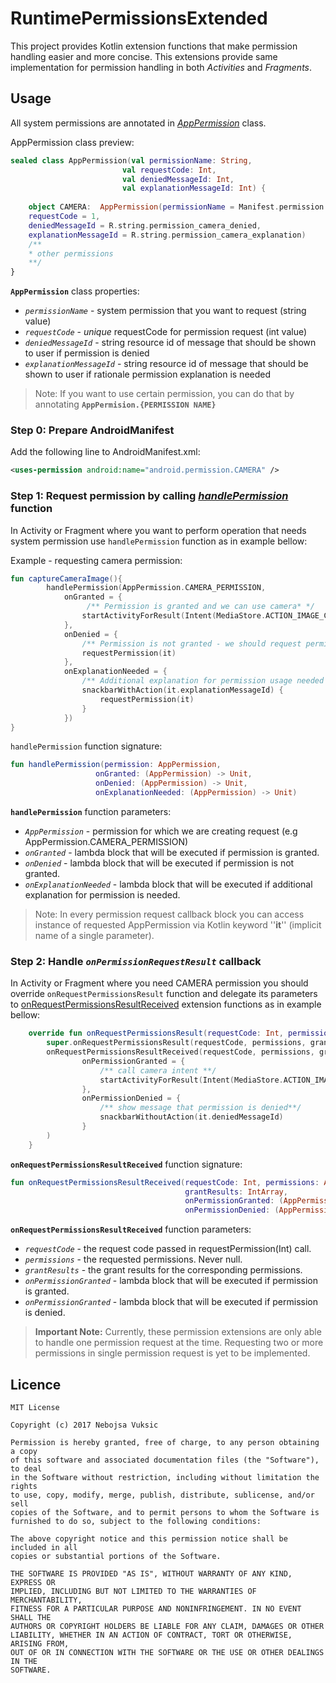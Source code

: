 # RuntimePermissionsExtended 

This project provides Kotlin extension functions that make permission handling easier and more concise.
This extensions provide same implementation for permission handling in both *Activities* and *Fragments*.

## Usage

All system permissions are annotated in *[AppPermission](https://github.com/Vuksa/KotlinoidRuntimePermission/blob/master/library/src/main/kotlin/com/techwolf/android/permissionhandler/AppPermission.kt)* class.

AppPermission class preview:
```kotlin
sealed class AppPermission(val permissionName: String,
                         val requestCode: Int,
                         val deniedMessageId: Int,
                         val explanationMessageId: Int) {
    
    object CAMERA:  AppPermission(permissionName = Manifest.permission.CAMERA, 
    requestCode = 1, 
    deniedMessageId = R.string.permission_camera_denied, 
    explanationMessageId = R.string.permission_camera_explanation)
    /** 
    * other permissions
    **/
}

```

**`AppPermission`** class properties:
* _`permissionName`_ - system permission that you want to request (string value)
* _`requestCode`_ - *unique* requestCode for permission request (int value)
* _`deniedMessageId`_ - string resource id of message that should be shown to user if permission is denied
* _`explanationMessageId`_ - string resource id of message that should be shown to user if rationale 
permission explanation is needed

>Note: If you want to use certain permission, you can do that by annotating **`AppPermision.{PERMISSION NAME}`**

### Step 0: Prepare AndroidManifest

Add the following line to AndroidManifest.xml:

```xml
<uses-permission android:name="android.permission.CAMERA" />
```

### Step 1: Request permission by calling *[handlePermission](https://github.com/Vuksa/KotlinoidRuntimePermission/blob/master/library/src/main/kotlin/com/techwolf/android/permissionhandler/PermissionHandler.kt#L61)* function

In Activity or Fragment where you want to perform operation that needs system permission use 
`handlePermission` function as in example bellow:

Example - requesting camera permission:
```kotlin
fun captureCameraImage(){
        handlePermission(AppPermission.CAMERA_PERMISSION,
            onGranted = {
                 /** Permission is granted and we can use camera* */
                startActivityForResult(Intent(MediaStore.ACTION_IMAGE_CAPTURE), it.requestCode)
            },
            onDenied = {
                /** Permission is not granted - we should request permission **/      
                requestPermission(it)
            },
            onExplanationNeeded = {
                /** Additional explanation for permission usage needed **/
                snackbarWithAction(it.explanationMessageId) {
                    requestPermission(it)
                }
            })
}
```

`handlePermission` function signature:
```kotlin
fun handlePermission(permission: AppPermission, 
                   onGranted: (AppPermission) -> Unit, 
                   onDenied: (AppPermission) -> Unit,
                   onExplanationNeeded: (AppPermission) -> Unit)
```

**`handlePermission`** function parameters:
* *`AppPermission`* - permission for which we are creating request (e.g AppPermission.CAMERA_PERMISSION)
* *`onGranted`* - lambda block that will be executed if permission is granted.
* *`onDenied`* - lambda block that will be executed if permission is not granted.
* *`onExplanationNeeded`* - lambda block that will be executed if additional explanation for permission is needed.


>Note: In every permission request callback block you can access instance of requested AppPermission via Kotlin keyword ''**it**'' (implicit name of a single parameter).

### Step 2: Handle *`onPermissionRequestResult`* callback

In Activity or Fragment where you need CAMERA permission you should override `onRequestPermissionsResult` function and delegate its parameters
to [onRequestPermissionsResultReceived](https://github.com/Vuksa/KotlinoidRuntimePermission/blob/master/library/src/main/kotlin/com/techwolf/android/permissionhandler/PermissionHandler.kt#L75) extension functions as in example bellow:

```kotlin
    override fun onRequestPermissionsResult(requestCode: Int, permissions: Array<out String>, grantResults: IntArray) {
        super.onRequestPermissionsResult(requestCode, permissions, grantResults)
        onRequestPermissionsResultReceived(requestCode, permissions, grantResults,
                onPermissionGranted = {
                    /** call camera intent **/
                    startActivityForResult(Intent(MediaStore.ACTION_IMAGE_CAPTURE), it.requestCode)
                },
                onPermissionDenied = {
                    /** show message that permission is denied**/
                    snackbarWithoutAction(it.deniedMessageId)
                }
        )
    }
```

**`onRequestPermissionsResultReceived`** function signature:
```kotlin
fun onRequestPermissionsResultReceived(requestCode: Int, permissions: Array<out String>,
                                       grantResults: IntArray,
                                       onPermissionGranted: (AppPermission) -> Unit, 
                                       onPermissionDenied: (AppPermission) -> Unit)
```

**`onRequestPermissionsResultReceived`** function parameters: 
* *`requestCode`* - the request code passed in requestPermission(Int) call.
* *`permissions`* - the requested permissions. Never null.
* *`grantResults`* - the grant results for the corresponding permissions.
* *`onPermissionGranted`* - lambda block that will be executed if permission is granted.
* *`onPermissionGranted`* - lambda block that will be executed if permission is denied.


>**Important Note:** Currently, these permission extensions are only able to handle one permission request at the time. Requesting two or more permissions in single permission request is yet to be implemented.  

## Licence
```
MIT License

Copyright (c) 2017 Nebojsa Vuksic

Permission is hereby granted, free of charge, to any person obtaining a copy
of this software and associated documentation files (the "Software"), to deal
in the Software without restriction, including without limitation the rights
to use, copy, modify, merge, publish, distribute, sublicense, and/or sell
copies of the Software, and to permit persons to whom the Software is
furnished to do so, subject to the following conditions:

The above copyright notice and this permission notice shall be included in all
copies or substantial portions of the Software.

THE SOFTWARE IS PROVIDED "AS IS", WITHOUT WARRANTY OF ANY KIND, EXPRESS OR
IMPLIED, INCLUDING BUT NOT LIMITED TO THE WARRANTIES OF MERCHANTABILITY,
FITNESS FOR A PARTICULAR PURPOSE AND NONINFRINGEMENT. IN NO EVENT SHALL THE
AUTHORS OR COPYRIGHT HOLDERS BE LIABLE FOR ANY CLAIM, DAMAGES OR OTHER
LIABILITY, WHETHER IN AN ACTION OF CONTRACT, TORT OR OTHERWISE, ARISING FROM,
OUT OF OR IN CONNECTION WITH THE SOFTWARE OR THE USE OR OTHER DEALINGS IN THE
SOFTWARE.
```